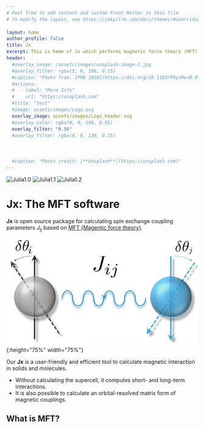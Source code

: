 ```yaml
---
# Feel free to add content and custom Front Matter to this file.
# To modify the layout, see https://jekyllrb.com/docs/themes/#overriding-theme-defaults

layout: home
author_profile: false
title: Jx
excerpt: This is home of Jx which performs magnetic force theory (MFT) calculation.
header:
  #overlay_image: /assets/images/unsplash-image-1.jpg
  #overlay_filter: rgba(5, 0, 196, 0.15)
  #caption: "Photo from: [PRB 2018](https://doi.org/10.1103/PhysRevB.97.125132)"
  #actions:
  #  - label: "More Info"
  #    url: "https://unsplash.com"
  #title: "test"
  #image: assets/images/Logo.svg
  overlay_image: assets/images/Logo_header.svg
  #overlay_color: rgba(0, 0, 196, 0.95)
  overlay_filter: "0.50"
  #overlay_filter: rgba(0, 0, 128, 0.15)
  
  

  #caption: "Photo credit: [**Unsplash**](https://unsplash.com)"
---
```

![Julia1.0](https://img.shields.io/badge/Julia-1.0-blue.svg?longCache=true)  ![Julia1.1](https://img.shields.io/badge/Julia-1.1-blue.svg?longCache=true) ![Julia1.2](https://img.shields.io/badge/Julia-1.2-blue.svg?longCache=true) 

# **Jx**: The MFT software
**Jx** is open source package for calculating spin exchange coupling parameters *J*<sub>ij</sub> based on [MFT (Magentic force theory)](acknowledegment/#the-mft-history).

![Logo](assets/images/Logo.svg){:height="75%" width="75%"}




Our **Jx** is a user-friendly and efficient tool to calculate magnetic interaction in solids and molecules.
 * Without calculating the supercell, it computes short- and long-term interactions.
 * It is also possible to calculate an orbital-resolved matrix form of magnetic couplings.

## What is MFT?